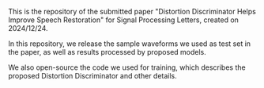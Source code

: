This is the repository of the submitted paper "Distortion Discriminator Helps Improve Speech Restoration" for Signal Processing Letters, created on 2024/12/24. 

In this repository, we release the sample waveforms we used as test set in the paper, as well as results processed by proposed models. 

We also open-source the code we used for training, which describes the proposed Distortion Discriminator and other details. 
